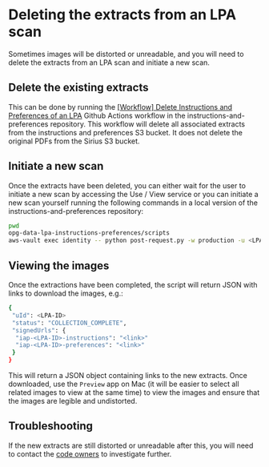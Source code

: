 # Deleting the extracts from an LPA scan
Sometimes images will be distorted or unreadable, and you will need to delete the extracts from an LPA scan and initiate a new scan.

## Delete the existing extracts
This can be done by running the [\[Workflow\] Delete Instructions and Preferences of an LPA](https://github.com/ministryofjustice/opg-data-lpa-instructions-preferences/actions/workflows/delete_specific_lpa.yml) Github Actions workflow in the instructions-and-preferences repository. This workflow will delete all associated extracts from the instructions and preferences S3 bucket. It does not delete the original PDFs from the Sirius S3 bucket.

## Initiate a new scan
Once the extracts have been deleted, you can either wait for the user to initiate a new scan by accessing the Use / View service or you can initiate a new scan yourself running the following commands in a local version of the instructions-and-preferences repository:

```bash
pwd
opg-data-lpa-instructions-preferences/scripts
aws-vault exec identity -- python post-request.py -w production -u <LPA ID> | jq
```

## Viewing the images
Once the extractions have been completed, the script will return JSON with links to download the images, e.g.:

```bash
{
 "uId": <LPA-ID>
 "status": "COLLECTION_COMPLETE",
 "signedUrls": {
  "iap-<LPA-ID>-instructions": "<link>"
  "iap-<LPA-ID>-preferences": "<link>"
 }
}
```

This will return a JSON object containing links to the new extracts. Once downloaded, use the `Preview` app on Mac (it will be easier to select all related images to view at the same time) to view the images and ensure that the images are legible and undistorted.

## Troubleshooting
If the new extracts are still distorted or unreadable after this, you will need to contact the [code owners](https://github.com/ministryofjustice/opg-data-lpa-instructions-preferences/blob/main/CODEOWNERS) to investigate further.
